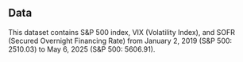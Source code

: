## Data

This dataset contains S&P 500 index, VIX (Volatility Index), and SOFR (Secured Overnight Financing Rate) from January 2, 2019 (S&P 500: 2510.03) to May 6, 2025 (S&P 500: 5606.91). 

